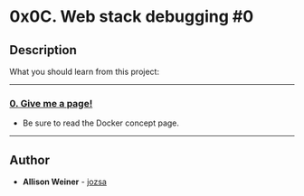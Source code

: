 # 0x0C. Web stack debugging #0

## Description
What you should learn from this project:

---

### [0. Give me a page!](./0-give_me_a_page)
* Be sure to read the Docker concept page.

---

## Author
* **Allison Weiner** - [jozsa](https://github.com/jozsa)